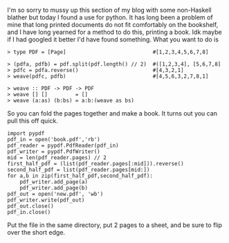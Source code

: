 I'm so sorry to mussy up this section of my blog with some non-Haskell blather but today I found a use 
for python. It has long been a problem of mine that long printed documents do not fit comfortably on the
bookshelf, and I have long yearned for a method to do this, printing a book. Idk maybe if I had googled 
it better I'd have found something. What you want to do is

    > type PDF = [Page]                            #[1,2,3,4,5,6,7,8]

    > (pdfa, pdfb) = pdf.split(pdf.length() // 2)  #([1,2,3,4], [5,6,7,8]
    > pdfc = pdfa.reverse()                        #[4,3,2,1]
    > weave(pdfc, pdfb)                            #[4,5,6,3,2,7,8,1]

    > weave :: PDF -> PDF -> PDF
    > weave [] []         = []
    > weave (a:as) (b:bs) = a:b:(weave as bs)

So you can fold the pages together and make a book. It turns out you can pull this off quick. 

    import pypdf
    pdf_in = open('book.pdf','rb')
    pdf_reader = pypdf.PdfReader(pdf_in)
    pdf_writer = pypdf.PdfWriter()
    mid = len(pdf_reader.pages) // 2
    first_half_pdf = (list(pdf_reader.pages[:mid])).reverse()
    second_half_pdf = list(pdf_reader.pages[mid:])
    for a,b in zip(first_half_pdf,second_half_pdf):
        pdf_writer.add_page(a)
        pdf_writer.add_page(b)
    pdf_out = open('new.pdf', 'wb')
    pdf_writer.write(pdf_out)
    pdf_out.close()
    pdf_in.close()

Put the file in the same directory, put 2 pages to a sheet, and be sure to flip over the short edge.
